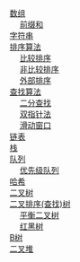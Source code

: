

&emsp; [数组](/docs/function/d-structure/array.md)  
&emsp; &emsp; [前缀和](/docs/function/d-structure/prefixAnd.md)  
&emsp; [字符串](/docs/function/d-structure/String.md)  
&emsp; [排序算法](/docs/function/a-sort/sort.md)  
&emsp; &emsp; [比较排序](/docs/function/a-sort/compare.md)  
&emsp; &emsp; [非比较排序](/docs/function/a-sort/noCompare.md)  
&emsp; &emsp; [外部排序](/docs/function/a-sort/externalSort.md)  
&emsp; [查找算法](/docs/function/b-search/search.md)  
&emsp; &emsp; [二分查找](/docs/function/b-search/BinarySearch.md)  
&emsp; &emsp; [双指针法](/docs/function/c-doublePointer/DoublePointer.md)  
&emsp; &emsp; [滑动窗口](/docs/function/c-doublePointer/SlidingWindow.md)  
&emsp; [链表](/docs/function/d-structure/Linked.md)  
&emsp; [栈](/docs/function/d-structure/stack.md)  
&emsp; [队列](/docs/function/d-structure/queue.md)  
&emsp; &emsp; [优先级队列](/docs/function/d-structure/priorityQueue.md)  
&emsp; [哈希](/docs/function/d-structure/hash.md)   
&emsp; [二叉树](/docs/function/d-structure/tree.md)  
&emsp; [二叉排序(查找)树](/docs/function/d-structure/binarySort.md)  
&emsp; &emsp; [平衡二叉树](/docs/function/d-structure/AVL.md)  
&emsp; &emsp; [红黑树](/docs/function/d-structure/redBlack.md)  
&emsp; [B树](/docs/function/d-structure/BTree.md)  
&emsp; [二叉堆](/docs/function/d-structure/binaryReactor.md)  

